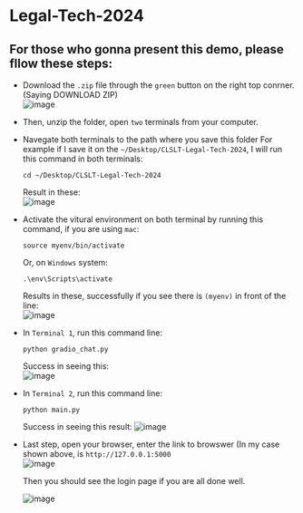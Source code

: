 # Legal-Tech-2024

## For those who gonna present this demo, please fllow these steps:
- Download the `.zip` file through the `green` button on the right top conrner. (Saying DOWNLOAD ZIP)<br>
  ![image](https://github.com/Ricky-lab/CLSLT-Legal-Tech-2024/assets/68934756/072ab0e3-f67a-42c0-9e45-4463fcbb0e2a)

- Then, unzip the folder, open `two` terminals from your computer.
- Navegate both terminals to the path where you save this folder
    For example if I save it on the `~/Desktop/CLSLT-Legal-Tech-2024`, I will run this command in both terminals:
    ```
    cd ~/Desktop/CLSLT-Legal-Tech-2024
    ```
    Result in these:<br>
    ![image](https://github.com/Ricky-lab/CLSLT-Legal-Tech-2024/assets/68934756/354bd398-e965-46a6-8f34-311ca8fb1500)
- Activate the vitural environment on both terminal by running this command, if you are using `mac`:
  ```
  source myenv/bin/activate
  ```
  Or, on `Windows` system:
  ```
  .\env\Scripts\activate
  ```
  Results in these, successfully if you see there is `(myenv)` in front of the line:<br>
  ![image](https://github.com/Ricky-lab/CLSLT-Legal-Tech-2024/assets/68934756/36495114-063d-46fe-b6f5-48becd0a3588)
  
- In `Terminal 1`, run this command line:
  ```
  python gradio_chat.py 
  ```
  Success in seeing this:<br>
  ![image](https://github.com/Ricky-lab/CLSLT-Legal-Tech-2024/assets/68934756/805d5f4a-3fd3-4961-af56-7c03fad69e07)

- In `Terminal 2`, run this command line:
  ```
  python main.py
  ```
  Success in seeing this result:
  ![image](https://github.com/Ricky-lab/CLSLT-Legal-Tech-2024/assets/68934756/0db75393-5789-49cc-89de-7f69f35c8f8c)

- Last step, open your browser, enter the link to browswer (In my case shown above, is `http://127.0.0.1:5000` <br>
  ![image](https://github.com/Ricky-lab/CLSLT-Legal-Tech-2024/assets/68934756/3c6c1eaf-780d-4237-a2e1-b999184821ab)

  Then you should see the login page if you are all done well.

  ![image](https://github.com/Ricky-lab/CLSLT-Legal-Tech-2024/assets/68934756/e54ba556-bd58-465d-a43b-a33f7dc705a8)

